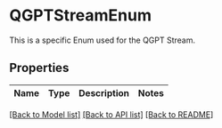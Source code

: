# QGPTStreamEnum

This is a specific Enum used for the QGPT Stream.

## Properties

Name | Type | Description | Notes
------------ | ------------- | ------------- | -------------

[[Back to Model list]](../README#documentation-for-models) [[Back to API list]](../README#documentation-for-api-endpoints) [[Back to README]](../README)


